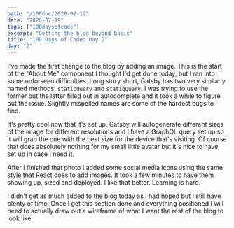 ```yaml
---
path: "/100doc/2020-07-19"
date: "2020-07-19"
tags: ["100daysofcode"]
excerpt: "Getting the blog beyond basic"
title: "100 Days of Code: Day 2"
day: "2"
---
```


I've made the first change to the blog by adding an image. This is the start of the "About Me" component I thought I'd get done today, but I ran into some unforseen difficulties. Long story short, Gatsby has two very similarly named methods, `staticQuery` and `statiqQuery`. I was trying to use the former but the latter filled out in autocomplete and it took a while to figure out the issue. Slightly mispelled names are some of the hardest bugs to find.

It's pretty cool now that it's set up. Gatsby will autogenerate different sizes of the image for different resolutions and I have a GraphQL query set up so it will grab the one with the best size for the device that's visiting. Of course that does absolutely nothing for my small little avatar but it's nice to have set up in case I need it.

After I finished that photo I added some social media icons using the same style that React does to add images. It took a few minutes to have them showing up, sized and deployed. I like that better. Learning is hard.

I didn't get as much added to the blog today as I had hoped but I still have plenty of time. Once I get this section done and everything positioned I will need to actually draw out a wireframe of what I want the rest of the blog to look like.
